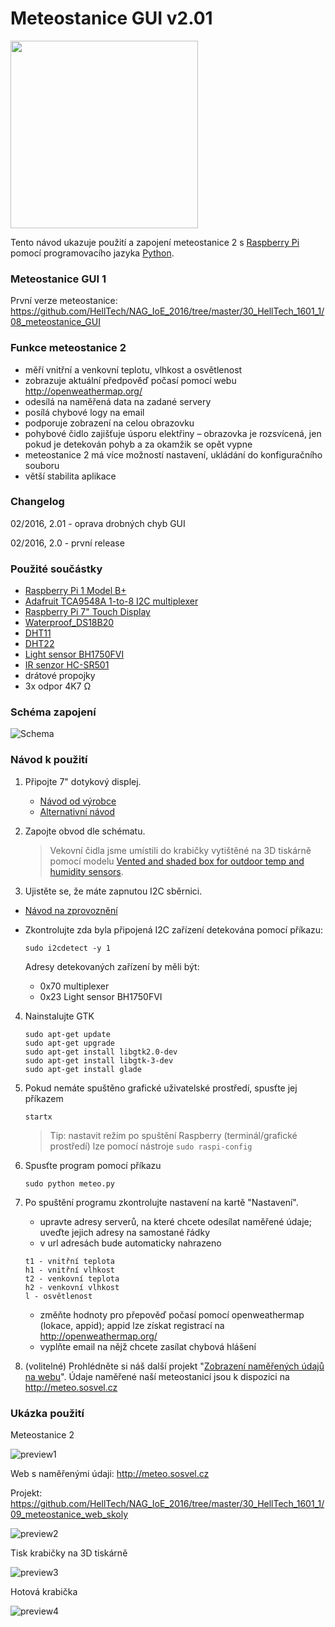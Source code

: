 # Meteostanice GUI v2.01

<img src="https://github.com/HellTech/NAG_IoE_2016/blob/master/30_HellTech_1602_1/08_Meteostanice_GUI_v2/image/preview.png" width="300" style="width:300px;" />

Tento návod ukazuje použití a zapojení meteostanice 2 s [Raspberry Pi](https://www.raspberrypi.org/) pomocí programovacího jazyka [Python](https://www.python.org/).

### Meteostanice GUI 1
První verze meteostanice: https://github.com/HellTech/NAG_IoE_2016/tree/master/30_HellTech_1601_1/08_meteostanice_GUI

### Funkce meteostanice 2
- měří vnitřní a venkovní teplotu, vlhkost a osvětlenost
- zobrazuje aktuální předpověď počasí pomocí webu http://openweathermap.org/
- odesílá na naměřená data na zadané servery
- posílá chybové logy na email
- podporuje zobrazení na celou obrazovku
- pohybové čidlo zajišťuje úsporu elektřiny – obrazovka je rozsvícená, jen pokud je detekován pohyb a za okamžik se opět vypne
- meteostanice 2 má více možností nastavení, ukládání do konfiguračního souboru
- větší stabilita aplikace

### Changelog
02/2016, 2.01 - oprava drobných chyb GUI

02/2016, 2.0 - první release

### Použité součástky
- [Raspberry Pi 1 Model B+](https://www.raspberrypi.org/products/model-b-plus/)
- [Adafruit TCA9548A 1-to-8 I2C multiplexer](https://learn.adafruit.com/adafruit-tca9548a-1-to-8-i2c-multiplexer-breakout/overview)
- [Raspberry Pi 7" Touch Display](https://www.raspberrypi.org/products/raspberry-pi-touch-display/)
- [Waterproof_DS18B20](https://www.adafruit.com/products/381)
- [DHT11](https://www.adafruit.com/product/386)
- [DHT22](https://www.adafruit.com/products/385)
- [Light sensor BH1750FVI](http://rohmfs.rohm.com/en/products/databook/datasheet/ic/sensor/light/bh1750fvi-e.pdf)
- [IR senzor HC-SR501](https://www.mpja.com/download/31227sc.pdf)
- drátové propojky
- 3x odpor 4K7 Ω

### Schéma zapojení

![Schema](https://github.com/HellTech/NAG_IoE_2016/blob/master/30_HellTech_1602_1/08_Meteostanice_GUI_v2/08_deska.png)


### Návod k použití
1. Připojte 7" dotykový displej.
   - [Návod od výrobce](https://www.raspberrypi.org/blog/the-eagerly-awaited-raspberry-pi-display/)
   - [Alternativní návod](https://www.element14.com/community/docs/DOC-78156/l/raspberry-pi-7-touchscreen-display)
2. Zapojte obvod dle schématu.

   > Vekovní čidla jsme umístili do krabičky vytištěné na 3D tiskárně pomocí modelu [Vented and shaded box for outdoor temp and humidity sensors](http://www.thingiverse.com/thing:146132).
3. Ujistěte se, že máte zapnutou I2C sběrnici. 
 * [Návod na zprovoznění](https://github.com/HellTech/NAG_IoE_2016/tree/master/30_HellTech_1601_1/01_lcd_displej)
 * Zkontrolujte zda byla připojená I2C zařízení detekována pomocí příkazu:

   ```
   sudo i2cdetect -y 1
   ```
   Adresy detekovaných zařízení by měli být:
   - 0x70 multiplexer
   - 0x23 Light sensor BH1750FVI
4. Nainstalujte GTK

   ```
   sudo apt-get update
   sudo apt-get upgrade
   sudo apt-get install libgtk2.0-dev
   sudo apt-get install libgtk-3-dev
   sudo apt-get install glade
   ```
5. Pokud nemáte spuštěno grafické uživatelské prostředí, spusťte jej příkazem

   ```
   startx
   ```
   >Tip: nastavit režim po spuštění Raspberry (terminál/grafické prostředí) lze pomocí nástroje `sudo raspi-config`
6. Spusťte program pomocí příkazu

   ```
   sudo python meteo.py
   ```
7. Po spuštění programu zkontrolujte nastavení na kartě "Nastavení".
   - upravte adresy serverů, na které chcete odesílat naměřené údaje; uveďte jejich adresy na samostané řádky
   - v url adresách bude automaticky nahrazeno

   ```
   t1 - vnitřní teplota
   h1 - vnitřní vlhkost
   t2 - venkovní teplota
   h2 - venkovní vlhkost
   l - osvětlenost
   ```
   - změňte hodnoty pro přepověď počasí pomocí openweathermap (lokace, appid); appid lze získat registrací na http://openweathermap.org/ 
   - vyplňte email na nějž chcete zasílat chybová hlášení
8. (volitelné) Prohlédněte si náš další projekt "[Zobrazení naměřených údajů na webu](https://github.com/HellTech/NAG_IoE_2016/tree/master/30_HellTech_1601_1/09_meteostanice_web_skoly)".
Údaje naměřené naší meteostanicí jsou k dispozici na http://meteo.sosvel.cz




### Ukázka použití

Meteostanice 2

![preview1](https://github.com/HellTech/NAG_IoE_2016/blob/master/30_HellTech_1602_1/08_Meteostanice_GUI_v2/image/preview.png)



Web s naměřenými údaji: http://meteo.sosvel.cz

Projekt: https://github.com/HellTech/NAG_IoE_2016/tree/master/30_HellTech_1601_1/09_meteostanice_web_skoly

![preview2](https://github.com/HellTech/NAG_IoE_2016/blob/master/30_HellTech_1602_1/08_Meteostanice_GUI_v2/image/preview2.png)



Tisk krabičky na 3D tiskárně

![preview3](https://github.com/HellTech/NAG_IoE_2016/blob/master/30_HellTech_1602_1/08_Meteostanice_GUI_v2/image/preview3.jpg)



Hotová krabička

![preview4](https://github.com/HellTech/NAG_IoE_2016/blob/master/30_HellTech_1602_1/08_Meteostanice_GUI_v2/image/preview4.jpg)

